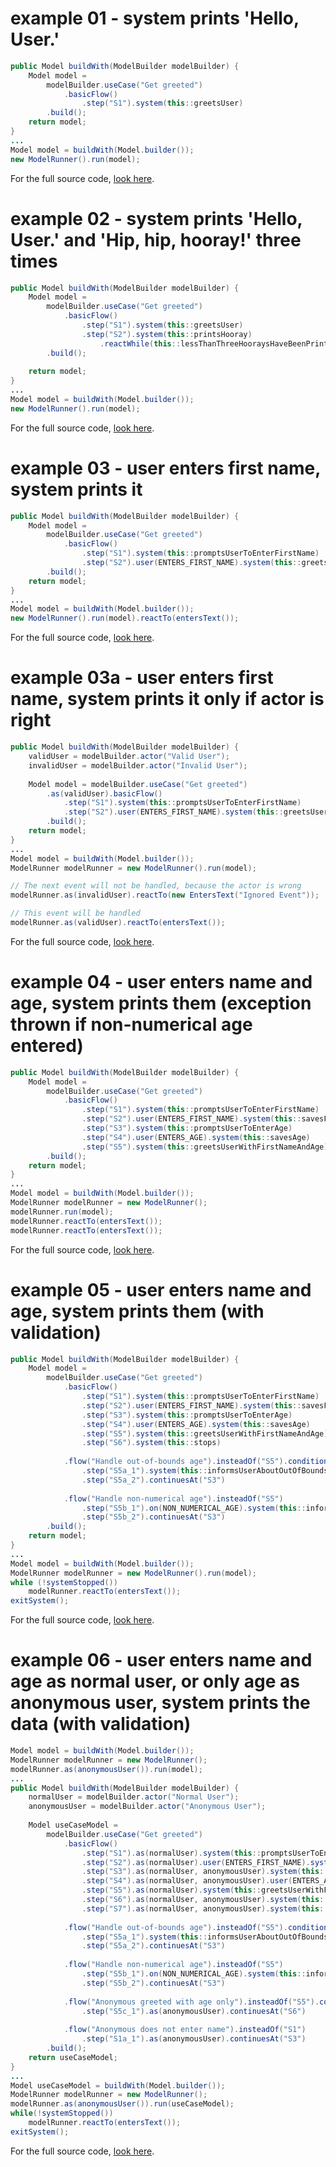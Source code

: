 # example 01 - system prints 'Hello, User.'
``` java		
public Model buildWith(ModelBuilder modelBuilder) {
	Model model = 
		modelBuilder.useCase("Get greeted")
			.basicFlow()
				.step("S1").system(this::greetsUser)
		.build();
	return model;
}
...
Model model = buildWith(Model.builder());
new ModelRunner().run(model);
```
For the full source code, [look here](https://github.com/bertilmuth/requirementsascode/blob/master/requirementsascodeexamples/helloworld/src/main/java/helloworld/HelloWorld01.java).

# example 02 - system prints 'Hello, User.' and 'Hip, hip, hooray!' three times
``` java		
public Model buildWith(ModelBuilder modelBuilder) {
	Model model = 
		modelBuilder.useCase("Get greeted")
			.basicFlow()
				.step("S1").system(this::greetsUser)
				.step("S2").system(this::printsHooray)
					.reactWhile(this::lessThanThreeHooraysHaveBeenPrinted)
		.build();
	
	return model;
}
...
Model model = buildWith(Model.builder());
new ModelRunner().run(model);
```
For the full source code, [look here](https://github.com/bertilmuth/requirementsascode/blob/master/requirementsascodeexamples/helloworld/src/main/java/helloworld/HelloWorld02.java).


# example 03 - user enters first name, system prints it
``` java
public Model buildWith(ModelBuilder modelBuilder) {
	Model model = 
		modelBuilder.useCase("Get greeted")
			.basicFlow()
				.step("S1").system(this::promptsUserToEnterFirstName)
				.step("S2").user(ENTERS_FIRST_NAME).system(this::greetsUserWithFirstName)
		.build();
	return model;
}
...
Model model = buildWith(Model.builder());
new ModelRunner().run(model).reactTo(entersText());
```
For the full source code, [look here](https://github.com/bertilmuth/requirementsascode/blob/master/requirementsascodeexamples/helloworld/src/main/java/helloworld/HelloWorld03.java).

# example 03a - user enters first name, system prints it only if actor is right
``` java
public Model buildWith(ModelBuilder modelBuilder) {
	validUser = modelBuilder.actor("Valid User");
	invalidUser = modelBuilder.actor("Invalid User");
	
	Model model = modelBuilder.useCase("Get greeted")
		.as(validUser).basicFlow()
			.step("S1").system(this::promptsUserToEnterFirstName)
			.step("S2").user(ENTERS_FIRST_NAME).system(this::greetsUserWithFirstName)
		.build();
	return model;
}
...
Model model = buildWith(Model.builder());
ModelRunner modelRunner = new ModelRunner().run(model);

// The next event will not be handled, because the actor is wrong
modelRunner.as(invalidUser).reactTo(new EntersText("Ignored Event"));

// This event will be handled
modelRunner.as(validUser).reactTo(entersText());
```
For the full source code, [look here](https://github.com/bertilmuth/requirementsascode/blob/master/requirementsascodeexamples/helloworld/src/main/java/helloworld/HelloWorld03a.java).


# example 04 - user enters name and age, system prints them (exception thrown if non-numerical age entered)
``` java
public Model buildWith(ModelBuilder modelBuilder) {
	Model model = 
		modelBuilder.useCase("Get greeted")
			.basicFlow()
				.step("S1").system(this::promptsUserToEnterFirstName)
				.step("S2").user(ENTERS_FIRST_NAME).system(this::savesFirstName)
				.step("S3").system(this::promptsUserToEnterAge)
				.step("S4").user(ENTERS_AGE).system(this::savesAge)
				.step("S5").system(this::greetsUserWithFirstNameAndAge)
		.build();
	return model;
}
...
Model model = buildWith(Model.builder());
ModelRunner modelRunner = new ModelRunner();
modelRunner.run(model);
modelRunner.reactTo(entersText());
modelRunner.reactTo(entersText());
```
For the full source code, [look here](https://github.com/bertilmuth/requirementsascode/blob/master/requirementsascodeexamples/helloworld/src/main/java/helloworld/HelloWorld04.java).

# example 05 - user enters name and age, system prints them (with validation)
``` java
public Model buildWith(ModelBuilder modelBuilder) {
	Model model = 
		modelBuilder.useCase("Get greeted")
			.basicFlow()
				.step("S1").system(this::promptsUserToEnterFirstName)
				.step("S2").user(ENTERS_FIRST_NAME).system(this::savesFirstName)
				.step("S3").system(this::promptsUserToEnterAge)
				.step("S4").user(ENTERS_AGE).system(this::savesAge)
				.step("S5").system(this::greetsUserWithFirstNameAndAge)
				.step("S6").system(this::stops)
					
			.flow("Handle out-of-bounds age").insteadOf("S5").condition(this::ageIsOutOfBounds)
				.step("S5a_1").system(this::informsUserAboutOutOfBoundsAge)
				.step("S5a_2").continuesAt("S3")
					
			.flow("Handle non-numerical age").insteadOf("S5")
				.step("S5b_1").on(NON_NUMERICAL_AGE).system(this::informsUserAboutNonNumericalAge)
				.step("S5b_2").continuesAt("S3")
		.build();
	return model;
}	
...
Model model = buildWith(Model.builder());
ModelRunner modelRunner = new ModelRunner().run(model);
while (!systemStopped())
    modelRunner.reactTo(entersText());
exitSystem();
```
For the full source code, [look here](https://github.com/bertilmuth/requirementsascode/blob/master/requirementsascodeexamples/helloworld/src/main/java/helloworld/HelloWorld05.java).

# example 06 - user enters name and age as normal user, or only age as anonymous user, system prints the data (with validation)
``` java
Model model = buildWith(Model.builder());
ModelRunner modelRunner = new ModelRunner();
modelRunner.as(anonymousUser()).run(model); 
...
public Model buildWith(ModelBuilder modelBuilder) {
	normalUser = modelBuilder.actor("Normal User");
	anonymousUser = modelBuilder.actor("Anonymous User");
			
	Model useCaseModel = 
		modelBuilder.useCase("Get greeted")
			.basicFlow()
				.step("S1").as(normalUser).system(this::promptsUserToEnterFirstName)
				.step("S2").as(normalUser).user(ENTERS_FIRST_NAME).system(this::savesFirstName)
				.step("S3").as(normalUser, anonymousUser).system(this::promptsUserToEnterAge)
				.step("S4").as(normalUser, anonymousUser).user(ENTERS_AGE).system(this::savesAge)
				.step("S5").as(normalUser).system(this::greetsUserWithFirstName)
				.step("S6").as(normalUser, anonymousUser).system(this::greetsUserWithAge)
				.step("S7").as(normalUser, anonymousUser).system(this::stops)
					
			.flow("Handle out-of-bounds age").insteadOf("S5").condition(this::ageIsOutOfBounds)
				.step("S5a_1").system(this::informsUserAboutOutOfBoundsAge)
				.step("S5a_2").continuesAt("S3")
					
			.flow("Handle non-numerical age").insteadOf("S5")
				.step("S5b_1").on(NON_NUMERICAL_AGE).system(this::informsUserAboutNonNumericalAge)
				.step("S5b_2").continuesAt("S3")
				
			.flow("Anonymous greeted with age only").insteadOf("S5").condition(this::ageIsOk)
				.step("S5c_1").as(anonymousUser).continuesAt("S6")
				
			.flow("Anonymous does not enter name").insteadOf("S1")
				.step("S1a_1").as(anonymousUser).continuesAt("S3")
		.build();
	return useCaseModel;
}
...
Model useCaseModel = buildWith(Model.builder());
ModelRunner modelRunner = new ModelRunner();
modelRunner.as(anonymousUser()).run(useCaseModel);			
while(!systemStopped())
	modelRunner.reactTo(entersText());	
exitSystem();	
```
For the full source code, [look here](https://github.com/bertilmuth/requirementsascode/blob/master/requirementsascodeexamples/helloworld/src/main/java/helloworld/HelloWorld06.java).
